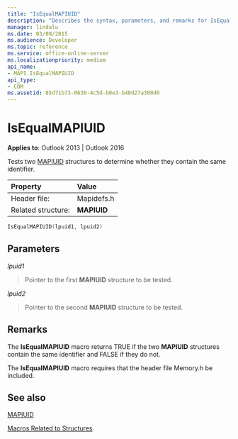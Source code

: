 ```yaml
---
title: "IsEqualMAPIUID"
description: "Describes the syntax, parameters, and remarks for IsEqualMAPIUID, which tests two MAPIUID structures to determine whether they contain the same identifier."
manager: lindalu
ms.date: 03/09/2015
ms.audience: Developer
ms.topic: reference
ms.service: office-online-server
ms.localizationpriority: medium
api_name:
- MAPI.IsEqualMAPIUID
api_type:
- COM
ms.assetid: 85d71b73-0630-4c5d-b0e3-b48d27a300d0
---
```


# IsEqualMAPIUID

  
  
**Applies to**: Outlook 2013 | Outlook 2016 
  
Tests two [MAPIUID](mapiuid.md) structures to determine whether they contain the same identifier. 
  
|Property|Value|
|:-----|:-----|
|Header file:  <br/> |Mapidefs.h  <br/> |
|Related structure:  <br/> |**MAPIUID** <br/> |
   
```cpp
IsEqualMAPIUID(lpuid1, lpuid2)
```

## Parameters

 _lpuid1_
  
> Pointer to the first **MAPIUID** structure to be tested. 
    
 _lpuid2_
  
> Pointer to the second **MAPIUID** structure to be tested. 
    
## Remarks

The **IsEqualMAPIUID** macro returns TRUE if the two **MAPIUID** structures contain the same identifier and FALSE if they do not. 
  
The **IsEqualMAPIUID** macro requires that the header file Memory.h be included. 
  
## See also



[MAPIUID](mapiuid.md)


[Macros Related to Structures](macros-related-to-structures.md)

